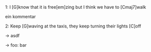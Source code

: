 
1: 
I [G]know that it is free[em]zing but I think we have to [Cmaj7]walk


ein kommentar

2:
Keep [G]waving at the taxis, they keep turning their lights [C]off


-> asdf

-> foo: bar
